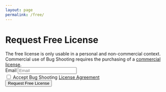 ```yaml
---
layout: page
permalink: /free/
---
```


<div id="requestform">

  <h1>Request Free License</h1>
  The free license is only usable in a personal and non-commercial context. Commercial use of Bug Shooting requires the purchasing of a <a href="{{ site.baseurl }}/pricing">commercial license</a>.

  <form id="submitform">
    <div class="row mb-3">
      <div class="form-group">
        <label for="activationfile" class="col-sm-2 col-form-label">Email</label>
        <input class="form-control" type="email" placeholder="Email" required name="email" id="email" maxlength="100">
      </div>
    </div>
    <div class="row mb-3">
      <div class="form-group">
        <div class="form-check">
          <input class="form-check-input" type="checkbox" required name="agreement">
          <label class="form-check-label" for="agreement">Accept Bug Shooting <a href="{{ site.baseurl }}/agreement" target="_blank">License Agreement</a></label>
        </div>
      </div>
    </div>
    <div class="row mb-3">
      <div class="form-group">
        <button class="btn btn-lg btn-primary btn-block" type="submit">Request Free License</button>
      </div>
    </div>
  </form>
  
</div>

<div id="resultsuccess" style="display:none">
 <h1>Thank You</h1>
 You will receive your Bug Shooting license by email. Please check your spam folder in case you do not receive the email. 
</div>

<div id="resultfailed" style="display:none">
  <h1>Oops!</h1>
  Something went wrong.
</div>

<script type="text/javascript">

  const form = document.getElementById('submitform');
  
  form.addEventListener('submit', (event) => {

    // disable default action
    event.preventDefault();

    var request = new XMLHttpRequest();
  
    request.addEventListener('load', function( event ) {
      document.getElementById("requestform").style.display = "none";
      document.getElementById("resultsuccess").style.display = "block";
    } );
  
    request.addEventListener('error', function( event ) {
      document.getElementById("requestform").style.display = "none";
      document.getElementById("resultfailed").style.display = "block";
    } );
  
    request.open("POST", "https://services.bugshooting.com/rest/freelicense", true);
  
    var data = new FormData();
    data.append('email', document.getElementById("email").value);
    data.append('language', 'en-US');
  
    request.send(data);
        
  });
 
</script>
